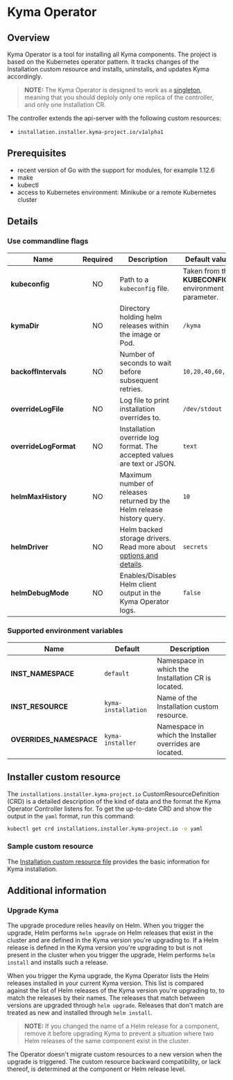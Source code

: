 # Kyma Operator

## Overview

Kyma Operator is a tool for installing all Kyma components. The project is based on the Kubernetes operator pattern. It tracks changes of the Installation custom resource and installs, uninstalls, and updates Kyma accordingly. 

>**NOTE:** The Kyma Operator is designed to work as a [singleton](https://en.wikipedia.org/wiki/Singleton_pattern), meaning that you should deploly only one replica of the controller, and only one Installation CR.

The controller extends the api-server with the following custom resources:
- `installation.installer.kyma-project.io/v1alpha1`

## Prerequisites

- recent version of Go with the support for modules, for example 1.12.6
- make
- kubectl
- access to Kubernetes environment: Minikube or a remote Kubernetes cluster

## Details

### Use commandline flags

| Name | Required | Description | Default value |
|------|:----------:|-------------|-----------------|
| **kubeconfig** | NO | Path to a `kubeconfig` file. | Taken from the **KUBECONFIG** environment parameter.|
| **kymaDir** | NO | Directory holding helm releases within the image or Pod. | `/kyma` |
| **backoffIntervals** | NO | Number of seconds to wait before subsequent retries. | `10,20,40,60,80` |
| **overrideLogFile** | NO | Log file to print installation overrides to. | `/dev/stdout` |
| **overrideLogFormat** | NO | Installation override log format. The accepted values are text or JSON. | `text` |
| **helmMaxHistory**  | NO | Maximum number of releases returned by the Helm release history query. | `10` |
| **helmDriver** | NO | Helm backed storage drivers. Read more about [options and details](https://helm.sh/docs/helm/helm/#helm). | `secrets` |
| **helmDebugMode** | NO | Enables/Disables Helm client output in the Kyma Operator logs. | `false` |

### Supported environment variables

| Name | Default | Description |
| ---- | ------- | ----------- |
| **INST_NAMESPACE** | `default` | Namespace in which the Installation CR is located. |
| **INST_RESOURCE** | `kyma-installation` | Name of the Installation custom resource. |
| **OVERRIDES_NAMESPACE** | `kyma-installer` | Namespace in which the Installer overrides are located. |

## Installer custom resource

The `installations.installer.kyma-project.io` CustomResourceDefinition (CRD) is a detailed description of the kind of data and the format the Kyma Operator Controller listens for. To get the up-to-date CRD and show
the output in the `yaml` format, run this command:

```bash
kubectl get crd installations.installer.kyma-project.io -o yaml
```

### Sample custom resource

The [Installation custom resource file](https://kyma-project.io/docs/root/kyma/#custom-resource-installation) provides the basic information for Kyma installation.

## Additional information

### Upgrade Kyma

The upgrade procedure relies heavily on Helm. When you trigger the upgrade, Helm performs `helm upgrade` on Helm releases that exist in the cluster and are defined in the Kyma version you're upgrading to. If a Helm release is defined in the Kyma version you're upgrading to but is not present in the cluster when you trigger the upgrade, Helm performs `helm install` and installs such a release.

When you trigger the Kyma upgrade, the Kyma Operator lists the Helm releases installed in your current Kyma version. This list is compared against the list of Helm releases of the Kyma version you're upgrading to, to match the releases by their names. The releases that match between versions are upgraded through `helm upgrade`. Releases that don't match are treated as new and installed through `helm install`.

>**NOTE:** If you changed the name of a Helm release for a component, remove it before upgrading Kyma to prevent a situation where two Helm releases of the same component exist in the cluster.

The Operator doesn't migrate custom resources to a new version when the upgrade is triggered. The custom resource backward compatibility, or lack thereof, is determined at the component or Helm release level.
